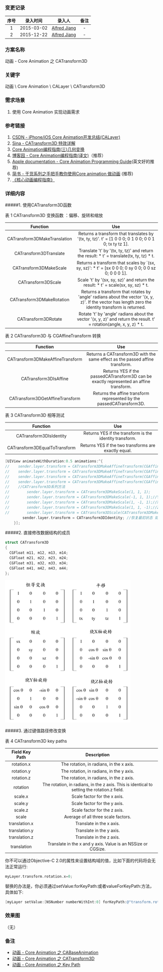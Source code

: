 ### 变更记录

| 序号 | 录入时间 | 录入人 | 备注 |
|:--------:|:--------:|:--------:|:--------:|
| 1 | 2015-03-02 | [Alfred Jiang](https://github.com/viktyz) | - |
| 2 | 2015-12-22 | [Alfred Jiang](https://github.com/viktyz) | - |

### 方案名称

动画 - Core Animation 之 CATransform3D

### 关键字

动画 \ Core Animation \ CALayer \ CATransform3D

### 需求场景

1. 使用 Core Animation 实现动画需求

### 参考链接

1. [CSDN - iPhone/iOS Core Animation开发总结(CALayer)](http://blog.csdn.net/jerryvon/article/details/7527247)
2. [Sina - CATransform3D 特效详解](http://blog.sina.com.cn/s/blog_8f5097be0101b91z.html)
3. [Core Animation编程指南(三)几何变换](http://www.dreamingwish.com/article/coreanimation-programming-guide-c-the-geometric-transformation.html)
4. [博客园 - Core Animation编程指南(译文)](http://www.cnblogs.com/xdream86/p/3250782.html)（推荐）
5. [Apple documentation - Core Animation Programming Guide](https://developer.apple.com/library/ios/documentation/Cocoa/Conceptual/CoreAnimation_guide/Introduction/Introduction.html)(英文好的推荐)
6. [简书 - 干货系列之手把手教你使用Core animation 做动画](http://www.jianshu.com/p/1e2b8ff3519e) (推荐)
7. [《核心动画编程指南》](https://viktyz.github.io/_others/ebooks/ebooks/CN_Core_Animation_Programming_Guide.html)

### 详细内容

#####1. 使用CATransform3D函数

表 1  CATransform3D 变换函数 ：偏移、旋转和缩放

|Function|Use|
| :--: | :--: |
| CATransform3DMakeTranslation | Returns a transform that translates by '(tx, ty, tz)'. t' = [1 0 0 0; 0 1 0 0; 0 0 1 0; tx ty tz 1]. |
| CATransform3DTranslate | Translate 't' by '(tx, ty, tz)' and return the result: * t' = translate(tx, ty, tz) * t. |
| CATransform3DMakeScale | Returns a transform that scales by `(sx, sy, sz)': * t' = [sx 0 0 0; 0 sy 0 0; 0 0 sz 0; 0 0 0 1]. |
| CATransform3DScale | Scale 't' by '(sx, sy, sz)' and return the result: * t' = scale(sx, sy, sz) * t. |
| CATransform3DMakeRotation | Returns a transform that rotates by 'angle' radians about the vector '(x, y, z)'. If the vector has length zero the identity transform is returned. |
| CATransform3DRotate | Rotate 't' by 'angle' radians about the vector '(x, y, z)' and return the result. t' = rotation(angle, x, y, z) * t. |

表 2  CATransform3D 与 CGAffineTransform 转换

|Function|Use|
| :--: | :--: |
| CATransform3DMakeAffineTransform | Returns a CATransform3D with the same effect as the passed affine transform. |
| CATransform3DIsAffine | Returns YES if the passedCATransform3D can be exactly represented an affine transform. |
| CATransform3DGetAffineTransform | Returns the affine transform represented by the passedCATransform3D.|

表 3  CATransform3D 相等测试

|Function|Use|
| :--: | :--: |
| CATransform3DIsIdentity |Returns YES if the transform is the identity transform. |
| CATransform3DEqualToTransform | Returns YES if the two transforms are exactly equal. |

```objective-c
[UIView animateWithDuration:0.5 animations:^{
//    sender.layer.transform = CATransform3DMakeAffineTransform(CGAffineTransformMakeScale(1, 1)); //原位置
//    sender.layer.transform = CATransform3DMakeAffineTransform(CGAffineTransformMakeScale(1, -1)); //上下颠倒
//    sender.layer.transform = CATransform3DMakeAffineTransform(CGAffineTransformMakeScale(-1, 1)); //左右颠倒
//    sender.layer.transform = CATransform3DMakeAffineTransform(CGAffineTransformMakeScale(-1, -1)); //上下左右颠倒
//    //CATransform3D系列方法
//        sender.layer.transform = CATransform3DMakeScale(1, 1, 1);
//        sender.layer.transform = CATransform3DMakeScale(-1, 1, 1);//Y轴颠倒
//        sender.layer.transform = CATransform3DMakeScale(1, -1, 1);//X轴颠倒
//        sender.layer.transform = CATransform3DMakeScale(1, 1, -1);//Z轴颠倒
//        sender.layer.transform = CATransform3DScale(CATransform3DMakeScale(2, 2, 2), 1, -1, 1); //XYZ放大到2倍，再X轴颠倒
        sender.layer.transform = CATransform3DIdentity; //恢复最初状态 如果不恢复初始状态可能导致按钮无法点击
    }];
```

#####2. 直接修改数据结构的成员
```objective-c
struct CATransform3D
{
  CGFloat m11, m12, m13, m14;
  CGFloat m21, m22, m23, m24;
  CGFloat m31, m32, m33, m34;
  CGFloat m41, m42, m43, m44;
};
```
![CATransform3DStruct](Images/Image_00035_00001.png)

#####3. 通过键值路径修改变换

表 4  CATransform3D key paths

| Field Key Path | Description |
| :--: | :--: |
| rotation.x | The rotation, in radians, in the x axis. |
| rotation.y | The rotation, in radians, in the y axis. |
| rotation.z | The rotation, in radians, in the z axis. |
| rotation | The rotation, in radians, in the z axis. This is identical to setting the rotation.z field. |
| scale.x | Scale factor for the x axis. |
| scale.y | Scale factor for the y axis. |
| scale.z | Scale factor for the z axis. |
| scale | Average of all three scale factors. |
| translation.x | Translate in the x axis. |
| translation.y | Translate in the y axis. |
| translation.z | Translate in the z axis. |
| translation | Translate in the x and y axis. Value is an NSSize or CGSize. |

你不可以通过Objective-C 2.0的属性来设置结构域的值，比如下面的代码将会无法正常运行:
```objective-c
myLayer.transform.rotation.x=0;
```
替换的办法是，你必须通过setValue:forKeyPath:或者valueForKeyPath:方法，具体如下:
```objective-c
[myLayer setValue:[NSNumber numberWithInt:0] forKeyPath:@"transform.rotation.x"];
```

### 效果图
（无）

### 备注

* [动画 - Core Animation 之 CABaseAnimation](Note_00045_20151222.md)
* [动画 - Core Animation 之 CATransform3D](Note_00035_20151222.md)
* [动画 - Core Animation 之 Key Path](Note_00046_20151222.md)
